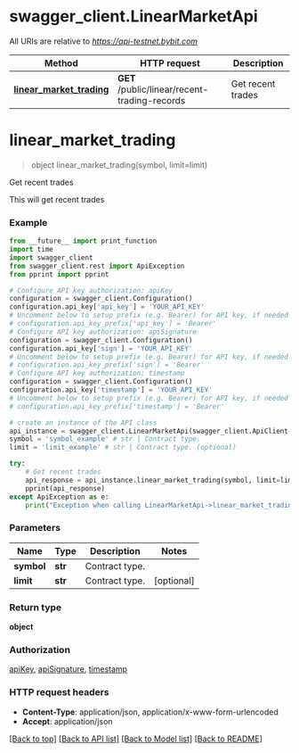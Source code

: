 # swagger_client.LinearMarketApi

All URIs are relative to *https://api-testnet.bybit.com*

Method | HTTP request | Description
------------- | ------------- | -------------
[**linear_market_trading**](LinearMarketApi.md#linear_market_trading) | **GET** /public/linear/recent-trading-records | Get recent trades


# **linear_market_trading**
> object linear_market_trading(symbol, limit=limit)

Get recent trades

This will get recent trades

### Example
```python
from __future__ import print_function
import time
import swagger_client
from swagger_client.rest import ApiException
from pprint import pprint

# Configure API key authorization: apiKey
configuration = swagger_client.Configuration()
configuration.api_key['api_key'] = 'YOUR_API_KEY'
# Uncomment below to setup prefix (e.g. Bearer) for API key, if needed
# configuration.api_key_prefix['api_key'] = 'Bearer'
# Configure API key authorization: apiSignature
configuration = swagger_client.Configuration()
configuration.api_key['sign'] = 'YOUR_API_KEY'
# Uncomment below to setup prefix (e.g. Bearer) for API key, if needed
# configuration.api_key_prefix['sign'] = 'Bearer'
# Configure API key authorization: timestamp
configuration = swagger_client.Configuration()
configuration.api_key['timestamp'] = 'YOUR_API_KEY'
# Uncomment below to setup prefix (e.g. Bearer) for API key, if needed
# configuration.api_key_prefix['timestamp'] = 'Bearer'

# create an instance of the API class
api_instance = swagger_client.LinearMarketApi(swagger_client.ApiClient(configuration))
symbol = 'symbol_example' # str | Contract type.
limit = 'limit_example' # str | Contract type. (optional)

try:
    # Get recent trades
    api_response = api_instance.linear_market_trading(symbol, limit=limit)
    pprint(api_response)
except ApiException as e:
    print("Exception when calling LinearMarketApi->linear_market_trading: %s\n" % e)
```

### Parameters

Name | Type | Description  | Notes
------------- | ------------- | ------------- | -------------
 **symbol** | **str**| Contract type. | 
 **limit** | **str**| Contract type. | [optional] 

### Return type

**object**

### Authorization

[apiKey](../README.md#apiKey), [apiSignature](../README.md#apiSignature), [timestamp](../README.md#timestamp)

### HTTP request headers

 - **Content-Type**: application/json, application/x-www-form-urlencoded
 - **Accept**: application/json

[[Back to top]](#) [[Back to API list]](../README.md#documentation-for-api-endpoints) [[Back to Model list]](../README.md#documentation-for-models) [[Back to README]](../README.md)


